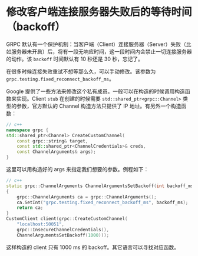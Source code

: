 # 修改客户端连接服务器失败后的等待时间（backoff）

GRPC 默认有一个保护机制：当客户端（Client）连接服务器（Server）失败（比如服务器未开启）后，将有一段无响应时间，这一段时间内会禁止一切连接服务器的动作。该 `backoff` 时间默认有 10 秒还是 30 秒，忘记了。

在很多时候连接失败重试不想等那么久，可以手动修改。该参数为 `grpc.testing.fixed_reconnect_backoff_ms`。

Google 提供了一些方法来修改这个私有成员。一般可以在构造的时候调用构造函数来实现。Client `stub` 在创建的时候需要 `std::shared_ptr<grpc::Channel>` 类型的参数，官方默认的 Channel 构造方法只提供了 IP 地址。有另外一个构造函数：

``` cpp
// c++
namespace grpc {
std::shared_ptr<Channel> CreateCustomChannel(
    const grpc::string& target,
    const std::shared_ptr<ChannelCredentials>& creds,
    const ChannelArguments& args);
}
```

这里可以用构造好的 args 来指定我们想要的参数。例程如下：

``` cpp
// c++
static grpc::ChannelArguments ChannelArgumentsSetBackoff(int backoff_ms)
{
    grpc::ChannelArguments ca = grpc::ChannelArguments();
    ca.SetInt("grpc.testing.fixed_reconnect_backoff_ms", backoff_ms);
    return ca;
}
CustomClient client(grpc::CreateCustomChannel(
    "localhost:50051",
    grpc::InsecureChannelCredentials(),
    ChannelArgumentsSetBackoff(1000)));
```

这样构造的 client 只有 1000 ms 的 backoff。其它语言可以寻找对应函数。

